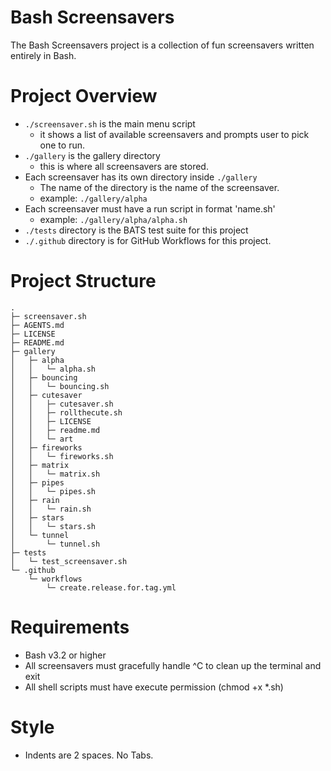# Bash Screensavers

The Bash Screensavers project is a collection of fun screensavers written entirely in Bash.

# Project Overview

* `./screensaver.sh` is the main menu script
  * it shows a list of available screensavers and prompts user to pick one to run.
* `./gallery` is the gallery directory
  * this is where all screensavers are stored.
* Each screensaver has its own directory inside `./gallery`
  * The name of the directory is the name of the screensaver.
  * example: `./gallery/alpha`
* Each screensaver must have a run script in format 'name.sh'
  * example: `./gallery/alpha/alpha.sh`
* `./tests` directory is the BATS test suite for this project
* `./.github` directory is for GitHub Workflows for this project.

# Project Structure

```
.
├─ screensaver.sh
├─ AGENTS.md
├─ LICENSE
├─ README.md
├─ gallery
│   ├─ alpha
│   │   └─ alpha.sh
│   ├─ bouncing
│   │   └─ bouncing.sh
│   ├─ cutesaver
│   │   ├─ cutesaver.sh
│   │   ├─ rollthecute.sh
│   │   ├─ LICENSE
│   │   ├─ readme.md
│   │   └─ art
│   ├─ fireworks
│   │   └─ fireworks.sh
│   ├─ matrix
│   │   └─ matrix.sh
│   ├─ pipes
│   │   └─ pipes.sh
│   ├─ rain
│   │   └─ rain.sh
│   ├─ stars
│   │   └─ stars.sh
│   └─ tunnel
│       └─ tunnel.sh
├─ tests
│   └─ test_screensaver.sh
└─ .github
    └─ workflows
        └─ create.release.for.tag.yml
```

# Requirements

* Bash v3.2 or higher
* All screensavers must gracefully handle ^C to clean up the terminal and exit
* All shell scripts must have execute permission (chmod +x *.sh)

# Style

* Indents are 2 spaces. No Tabs.
